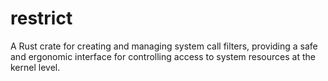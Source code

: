 # restrict
A Rust crate for creating and managing system call filters, providing a safe and ergonomic interface for controlling access to system resources at the kernel level.
